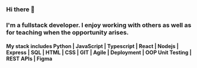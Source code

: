 ### Hi there 👋
### I'm a fullstack developer. I enjoy working with others as well as for teaching when the opportunity arises.
#### My stack includes Python | JavaScript | Typescript | React |  Nodejs | Express |  SQL | HTML | CSS | GIT | Agile | Deployment | OOP  Unit Testing | REST APIs | Figma

<!--
**JessBonanno/JessBonanno** is a ✨ _special_ ✨ repository because its `README.md` (this file) appears on your GitHub profile.


- 🔭 I’m graduating from Lambda School next month!
- 🌱 I’m in love with learning and always hungry for more
- 👯 I’m looking for my first fulltime software engineer career
- 🤔 I’m looking for help with... see above! 😄
- 💬 Ask me about anything you like, I love to help wherever I can!
- 📫 How to reach me: @_JessBonanno on twitter, I'd love to connect!
- 😄 Pronouns: She/Her
- ⚡ Fun fact: I'm involved with Underdog Devs, an amazing non profit helping the formerly incarcerated with a passion for coding break into the industry
   @UnderdogDevs on twitter, go check it out we're always looking for more mentors, donations, and of course formerly incarcerated devs who are hungry!
-->
